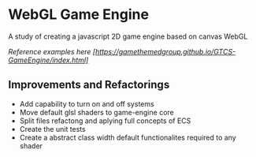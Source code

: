 # WebGL Game Engine

A study of creating a javascript 2D game engine based on canvas WebGL

_Reference examples here [https://gamethemedgroup.github.io/GTCS-GameEngine/index.html]_

## Improvements and Refactorings

* Add capability to turn on and off systems
* Move default glsl shaders to game-engine core
* Split files refactong and aplying full concepts of ECS
* Create the unit tests
* Create a abstract class width default functionalites required to any shader
